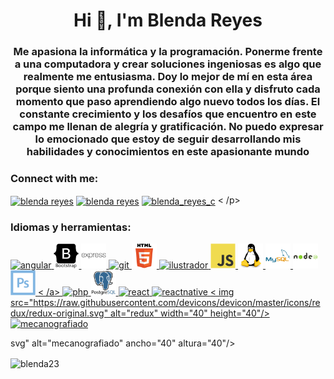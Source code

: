 <h1 align="center">Hi 👋, I'm Blenda Reyes</h1>
<h3 align="center">Me apasiona la informática y la programación. Ponerme frente a una computadora y crear soluciones ingeniosas es algo que realmente me entusiasma. Doy lo mejor de mí en esta área porque siento una profunda conexión con ella y disfruto cada momento que paso aprendiendo algo nuevo todos los días. El constante crecimiento y los desafíos que encuentro en este campo me llenan de alegría y gratificación. No puedo expresar lo emocionado que estoy de seguir desarrollando mis habilidades y conocimientos en este apasionante mundo</h3>

<h3 align="left">Connect with me:</h3>
<p align="left">
<a href="https://linkedin.com/in/blenda reyes" target="blank"><img align="center" src="https://raw.githubusercontent.com/rahuldkjain/github-profile- readme-generator/master/src/images/icons/Social/linked-in-alt.svg" alt="blenda reyes" height="30" width="40" /></a> <a href="
https ://fb.com/blenda reyes" target="en blanco"><img align="center" src="https://raw.githubusercontent.com/rahuldkjain/github-profile-readme-generator/master/src/ images/icons/Social/facebook.svg" alt="blenda reyes" height="30" width="40" /></a> <a
href="https://instagram.com/blenda_reyes_c" target=" blank"><img align="center" src="https://raw.githubusercontent.com/rahuldkjain/github-profile-readme-generator/master/src/images/icons/Social/instagram.svg" alt="blenda_reyes_c" height="30" width="40" /></a>
< /p>

<h3 align="left">Idiomas y herramientas:</h3>
<p align="left"> <a href="https://angular.io" target="_blank" rel="noreferrer"> <img src="https://angular.io/assets/images/logos /angular/angular.svg" alt="angular" ancho="40" altura="40"/> </a> <a href="https://getbootstrap.com" target="_blank" rel="noreferrer "> <img src="https://raw.githubusercontent.com/devicons/devicon/master/icons/bootstrap/bootstrap-plain-wordmark.svg" alt="bootstrap" width="40" height="40" /> </a> <a href="https://expressjs.com" target="_blank" rel="noreferrer"> <img src="https://raw.githubusercontent.com/devicons/devicon/master/icons/express/express-original-wordmark.svg" alt="express" width="40" height="40"/> </a> <a href="https:// git-scm.com/" target="_blank" rel="noreferrer"> <img src="https://www.vectorlogo.zone/logos/git-scm/git-scm-icon.svg" alt=" git" width="40" height="40"/> </a> <a href="https://www.w3.org/html/" target="_blank" rel="noreferrer"> <img src ="https://raw.githubusercontent.com/devicons/devicon/master/icons/html5/html5-original-wordmark.svg" alt="html5" width="40" height="40"/> </a > <a href="https://www.adobe.com/in/products/illustrator.html" target="_blank" rel="noreferrer"> <img src="https://www.vectorlogo.zone/logos/adobe_illustrator/adobe_illustrator-icon.svg" alt= "ilustrador" ancho="40" altura="40"/> </a> <a href="https://developer.mozilla.org/en-US/docs/Web/JavaScript" target="_blank" rel ="noreferrer"> <img src="https://raw.githubusercontent.com/devicons/devicon/master/icons/javascript/javascript-original.svg" alt="javascript" width="40" height="40 "/> </a> <a href="https://www.linux.org/" target="_blank" rel="noreferrer"> <img src="https://raw.githubusercontent.com/devicons/devicon/master/icons/linux/linux-original.svg" alt="linux" width="40" height="40"/> </a> <a href="https:// www.mysql.com/" target="_blank" rel="noreferrer"> <img src="https://raw.githubusercontent.com/devicons/devicon/master/icons/mysql/mysql-original-wordmark.svg " alt="mysql" width="40" height="40"/> </a> <a href="https://nodejs.org" target="_blank" rel="noreferrer"> <img src= "https://raw.githubusercontent.com/devicons/devicon/master/icons/nodejs/nodejs-original-wordmark.svg" alt="nodejs" width="40" height="40"/> </a> <a href="https://www.photoshop.com/en" target="_blank" rel="noreferrer" > <img src="https://raw.githubusercontent.com/devicons/devicon/master/icons/photoshop/photoshop-line.svg" alt="photoshop" width="40" height="40"/> < /a> <a href="https://www.php.net" target="_blank" rel="noreferrer"> <img src="https://raw.githubusercontent.com/devicons/devicon/master/ iconos/php/php-original.svg" alt="php" width="40" height="40"/> </a> <a href="https://www.postgresql.org" target="_blank" rel="noreferrer"> <img src="https://raw.githubusercontent.com/devicons/devicon/master/icons/postgresql/postgresql-original-wordmark.svg" alt="postgresql " width="40" height="40"/> </a> <a href="https://reactjs.org/" target="_blank" rel="noreferrer"> <img src="https:/ /raw.githubusercontent.com/devicons/devicon/master/icons/react/react-original-wordmark.svg" alt="react" width="40" height="40"/> </a> <a href= "https://reactnative.dev/" target="_blank" rel="noreferrer"> <img src="https://reactnative.dev/img/header_logo.svg" alt="reactnative" width="40" height="40"/> </a> <a href="https://redux.js.org" target="_blank" rel="noreferrer"> < img src="https://raw.githubusercontent.com/devicons/devicon/master/icons/redux/redux-original.svg" alt="redux" width="40" height="40"/> </a > <a href="https://www.typescriptlang.org/" target="_blank" rel="noreferrer"> <img src="https://raw.githubusercontent.com/devicons/devicon/master/icons /mecanografiado/mecanografiado-original.svg" alt="mecanografiado" ancho="40" altura="40"/> </a> </p>svg" alt="mecanografiado" ancho="40" altura="40"/> </a> </p>

<p><img align="center" src="https://github-readme-stats.vercel.app/api/top-langs?username=blenda23&show_icons=true&locale=en&layout=compact" alt="blenda23" /> </p>
